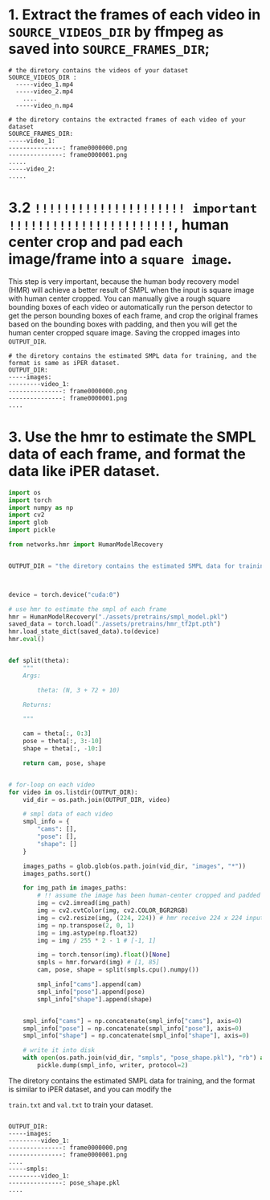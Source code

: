 # 1. Extract the frames of each video in `SOURCE_VIDEOS_DIR`  by ffmpeg as saved into `SOURCE_FRAMES_DIR`;

```shell
# the diretory contains the videos of your dataset
SOURCE_VIDEOS_DIR :
  -----video_1.mp4
  -----video_2.mp4
    ....
  -----video_n.mp4
```
```shell
# the diretory contains the extracted frames of each video of your dataset
SOURCE_FRAMES_DIR:
-----video_1:
---------------: frame0000000.png
---------------: frame0000001.png
.....
-----video_2:
.....
```

# 3.2 `!!!!!!!!!!!!!!!!!!!!! important !!!!!!!!!!!!!!!!!!!!!!!`, human center crop and pad each image/frame into a `square image`.

This step is very important, because the human body recovery model (HMR)  will achieve a better result of SMPL when the input is square image with human center cropped.
You can manually give a rough square bounding boxes of each video or automatically run the person detector to get the person bounding boxes of each frame, and crop the original frames based on the bounding boxes with padding,  and then you will get the human center cropped square image. Saving the cropped images into `OUTPUT_DIR`.

```shell
# the diretory contains the estimated SMPL data for training, and the format is same as iPER dataset.
OUTPUT_DIR:
-----images:
---------video_1:
---------------: frame0000000.png
---------------: frame0000001.png
....
```
# 3. Use the hmr to estimate the SMPL data of each frame, and format the data like iPER dataset.

```python
import os
import torch
import numpy as np
import cv2
import glob
import pickle

from networks.hmr import HumanModelRecovery


OUTPUT_DIR = "the diretory contains the estimated SMPL data for training, and the format is same as iPER dataset"



device = torch.device("cuda:0")

# use hmr to estimate the smpl of each frame
hmr = HumanModelRecovery("./assets/pretrains/smpl_model.pkl")
saved_data = torch.load("./assets/pretrains/hmr_tf2pt.pth")
hmr.load_state_dict(saved_data).to(device)
hmr.eval()


def split(theta):
    """
    Args:

        theta: (N, 3 + 72 + 10)

    Returns:

    """

    cam = theta[:, 0:3]
    pose = theta[:, 3:-10]
    shape = theta[:, -10:]

    return cam, pose, shape


# for-loop on each video
for video in os.listdir(OUTPUT_DIR):
    vid_dir = os.path.join(OUTPUT_DIR, video)

    # smpl data of each video
    smpl_info = {
        "cams": [],
        "pose": [],
        "shape": []
    }

    images_paths = glob.glob(os.path.join(vid_dir, "images", "*"))
    images_paths.sort()

    for img_path in images_paths:
        # !! assume the image has been human-center cropped and padded into a square image
        img = cv2.imread(img_path)
        img = cv2.cvtColor(img, cv2.COLOR_BGR2RGB)
        img = cv2.resize(img, (224, 224)) # hmr receive 224 x 224 inputs
        img = np.transpose(2, 0, 1)
        img = img.astype(np.float32)
        img = img / 255 * 2 - 1 # [-1, 1]

        img = torch.tensor(img).float()[None]
        smpls = hmr.forward(img) # [1, 85]
        cam, pose, shape = split(smpls.cpu().numpy())

        smpl_info["cams"].append(cam)
        smpl_info["pose"].append(pose)
        smpl_info["shape"].append(shape)


    smpl_info["cams"] = np.concatenate(smpl_info["cams"], axis=0)
    smpl_info["pose"] = np.concatenate(smpl_info["pose"], axis=0)
    smpl_info["shape"] = np.concatenate(smpl_info["shape"], axis=0)

    # write it into disk
    with open(os.path.join(vid_dir, "smpls", "pose_shape.pkl"), "rb") as writer:
        pickle.dump(smpl_info, writer, protocol=2)
```

The diretory contains the estimated SMPL data for training, and the format is similar to iPER dataset, and you can modify the 

`train.txt` and `val.txt`  to train your dataset.

```shell

OUTPUT_DIR:
-----images:
---------video_1:
---------------: frame0000000.png
---------------: frame0000001.png
....
-----smpls:
---------video_1:
---------------: pose_shape.pkl
....
```